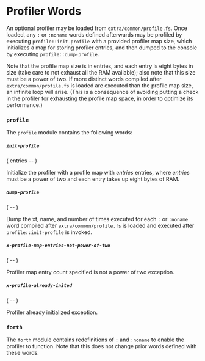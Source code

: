 # Profiler Words

An optional profiler may be loaded from `extra/common/profile.fs`. Once loaded, any `:` or `:noname` words defined afterwards may be profiled by executing `profile::init-profile` with a provided profiler map size, which initializes a map for storing profiler entries, and then dumped to the console by executing `profile::dump-profile`.

Note that the profile map size is in entries, and each entry is eight bytes in size (take care to not exhaust all the RAM available); also note that this size must be a power of two. If more distinct words compiled after `extra/common/profile.fs` is loaded are executed than the profile map size, an infinite loop will arise. (This is a consequence of avoiding putting a check in the profiler for exhausting the profile map space, in order to optimize its performance.)

### `profile`

The `profile` module contains the following words:

##### `init-profile`
( entries -- )

Initialize the profiler with a profile map with *entries* entries, where *entries* must be a power of two and each entry takes up eight bytes of RAM.

##### `dump-profile`
( -- )

Dump the xt, name, and number of times executed for each `:` or `:noname` word compiled after `extra/common/profile.fs` is loaded and executed after `profile::init-profile` is invoked.

##### `x-profile-map-entries-not-power-of-two`
( -- )

Profiler map entry count specified is not a power of two exception.

##### `x-profile-already-inited`
( -- )

Profiler already initialized exception.

### `forth`

The `forth` module contains redefinitions of `:` and `:noname` to enable the profiler to function. Note that this does not change prior words defined with these words.
